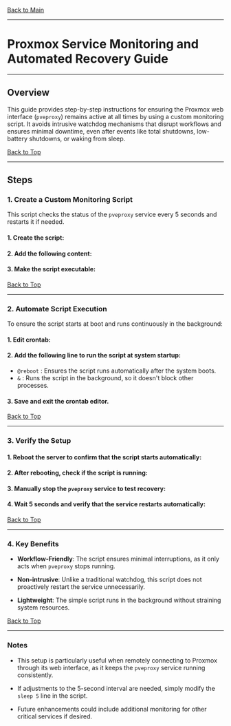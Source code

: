 <a name="top"></a>
[Back to Main](https://github.com/caxylive/Home-Lab-Enterprise-Simulation/blob/main/README.md)

---

# Proxmox Service Monitoring and Automated Recovery Guide

---

## Overview

This guide provides step-by-step instructions for ensuring the Proxmox web interface (`pveproxy`) remains active at all times by using a custom monitoring script. It avoids intrusive watchdog mechanisms that disrupt workflows and ensures minimal downtime, even after events like total shutdowns, low-battery shutdowns, or waking from sleep.

[Back to Top](#top)

---

## Steps

### 1. Create a Custom Monitoring Script

This script checks the status of the `pveproxy` service every 5 seconds and restarts it if needed.

#### 1. Create the script:
#### 2. Add the following content:
#### 3. Make the script executable:

[Back to Top](#top)

---

### 2. Automate Script Execution

To ensure the script starts at boot and runs continuously in the background:

#### 1. Edit crontab:
#### 2. Add the following line to run the script at system startup:
  * `@reboot` : Ensures the script runs automatically after the system boots.
  * `&` : Runs the script in the background, so it doesn't block other processes.

#### 3. Save and exit the crontab editor.

[Back to Top](#top)

---

### 3. Verify the Setup

#### 1. Reboot the server to confirm that the script starts automatically:
#### 2. After rebooting, check if the script is running:
#### 3. Manually stop the `pveproxy` service to test recovery:
#### 4. Wait 5 seconds and verify that the service restarts automatically:

[Back to Top](#top)

---

### 4. Key Benefits

* **Workflow-Friendly**: The script ensures minimal interruptions, as it only acts when `pveproxy` stops running.

* **Non-intrusive**: Unlike a traditional watchdog, this script does not proactively restart the service unnecessarily.

* **Lightweight**: The simple script runs in the background without straining system resources.

[Back to Top](#top)

---

### Notes

* This setup is particularly useful when remotely connecting to Proxmox through its web interface, as it keeps the `pveproxy` service running consistently.

* If adjustments to the 5-second interval are needed, simply modify the `sleep 5` line in the script.

* Future enhancements could include additional monitoring for other critical services if desired.
